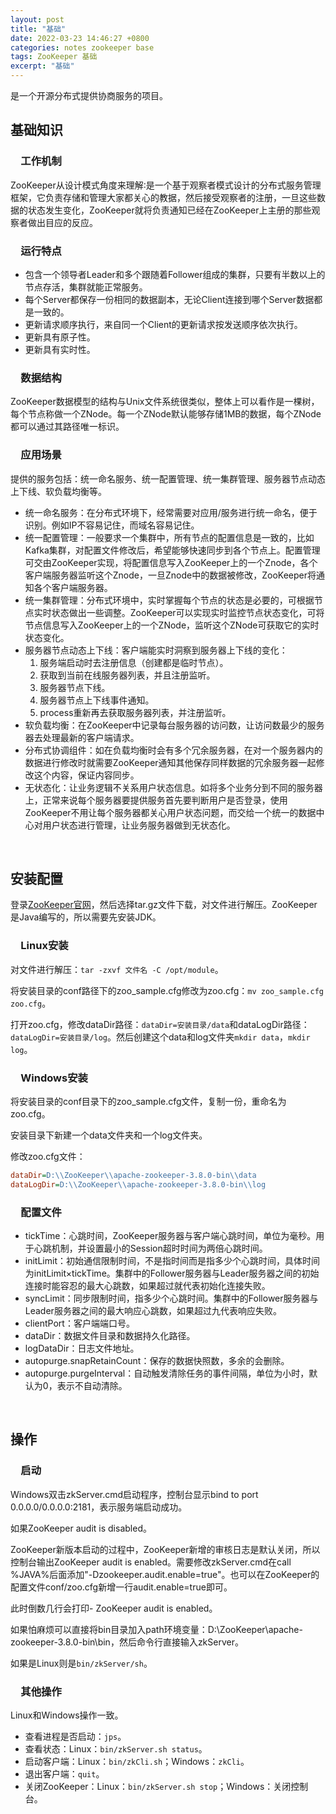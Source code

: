 ```yaml
---
layout: post
title: "基础"
date: 2022-03-23 14:46:27 +0800
categories: notes zookeeper base
tags: ZooKeeper 基础
excerpt: "基础"
---
```


是一个开源分布式提供协商服务的项目。

## 基础知识

### &emsp;工作机制

ZooKeeper从设计模式角度来理解∶是一个基于观察者模式设计的分布式服务管理框架，它负责存储和管理大家都关心的教据，然后接受观察者的注册，一旦这些数据的状态发生变化，ZooKeeper就将负责通知已经在ZooKeeper上主册的那些观察者做出目应的反应。

### &emsp;运行特点

+ 包含一个领导者Leader和多个跟随着Follower组成的集群，只要有半数以上的节点存活，集群就能正常服务。
+ 每个Server都保存一份相同的数据副本，无论Client连接到哪个Server数据都是一致的。
+ 更新请求顺序执行，来自同一个Client的更新请求按发送顺序依次执行。
+ 更新具有原子性。
+ 更新具有实时性。

### &emsp;数据结构

ZooKeeper数据模型的结构与Unix文件系统很类似，整体上可以看作是一棵树，每个节点称做一个ZNode。每一个ZNode默认能够存储1MB的数据，每个ZNode都可以通过其路径唯一标识。

### &emsp;应用场景

提供的服务包括：统一命名服务、统一配置管理、统一集群管理、服务器节点动态上下线、软负载均衡等。

+ 统一命名服务：在分布式环境下，经常需要对应用/服务进行统一命名，便于识别。例如IP不容易记住，而域名容易记住。
+ 统一配置管理：一般要求一个集群中，所有节点的配置信息是一致的，比如Kafka集群，对配置文件修改后，希望能够快速同步到各个节点上。配置管理可交由ZooKeeper实现，将配置信息写入ZooKeeper上的一个Znode，各个客户端服务器监听这个Znode，一旦Znode中的数据被修改，ZooKeeper将通知各个客户端服务器。
+ 统一集群管理：分布式环境中，实时掌握每个节点的状态是必要的，可根据节点实时状态做出一些调整。ZooKeeper可以实现实时监控节点状态变化，可将节点信息写入ZooKeeper上的一个ZNode，监听这个ZNode可获取它的实时状态变化。
+ 服务器节点动态上下线：客户端能实时洞察到服务器上下线的变化：
  1. 服务端启动时去注册信息（创建都是临时节点）。
  2. 获取到当前在线服务器列表，并且注册监听。
  3. 服务器节点下线。
  4. 服务器节点上下线事件通知。
  5. process重新再去获取服务器列表，并注册监听。
+ 软负载均衡：在ZooKeeper中记录每台服务器的访问数，让访问数最少的服务器去处理最新的客户端请求。
+ 分布式协调组件：如在负载均衡时会有多个冗余服务器，在对一个服务器内的数据进行修改时就需要ZooKeeper通知其他保存同样数据的冗余服务器一起修改这个内容，保证内容同步。
+ 无状态化：让业务逻辑不关系用户状态信息。如将多个业务分到不同的服务器上，正常来说每个服务器要提供服务首先要判断用户是否登录，使用ZooKeeper不用让每个服务器都关心用户状态问题，而交给一个统一的数据中心对用户状态进行管理，让业务服务器做到无状态化。

&emsp;

## 安装配置

登录[ZooKeeper官网](https://zookeeper.apache.org/)，然后选择tar.gz文件下载，对文件进行解压。ZooKeeper是Java编写的，所以需要先安装JDK。

### &emsp;Linux安装

对文件进行解压：`tar -zxvf 文件名 -C /opt/module`。

将安装目录的conf路径下的zoo_sample.cfg修改为zoo.cfg：`mv zoo_sample.cfg zoo.cfg`。

打开zoo.cfg，修改dataDir路径：`dataDir=安装目录/data`和dataLogDir路径：`dataLogDir=安装目录/log`。然后创建这个data和log文件夹`mkdir data`，`mkdir log`。

### &emsp;Windows安装

将安装目录的conf目录下的zoo_sample.cfg文件，复制一份，重命名为zoo.cfg。

安装目录下新建一个data文件夹和一个log文件夹。

修改zoo.cfg文件：

```cfg
dataDir=D:\\ZooKeeper\\apache-zookeeper-3.8.0-bin\\data
dataLogDir=D:\\ZooKeeper\\apache-zookeeper-3.8.0-bin\\log
```

### &emsp;配置文件

+ tickTime：心跳时间，ZooKeeper服务器与客户端心跳时间，单位为毫秒。用于心跳机制，并设置最小的Session超时时间为两倍心跳时间。
+ initLimit：初始通信限制时间，不是指时间而是指多少个心跳时间，具体时间为initLimit×tickTime。集群中的Follower服务器与Leader服务器之间的初始连接时能容忍的最大心跳数，如果超过就代表初始化连接失败。
+ syncLimit：同步限制时间，指多少个心跳时间。集群中的Follower服务器与Leader服务器之间的最大响应心跳数，如果超过九代表响应失败。
+ clientPort：客户端端口号。
+ dataDir：数据文件目录和数据持久化路径。
+ logDataDir：日志文件地址。
+ autopurge.snapRetainCount：保存的数据快照数，多余的会删除。
+ autopurge.purgeInterval：自动触发清除任务的事件间隔，单位为小时，默认为0，表示不自动清除。

&emsp;

## 操作

### &emsp;启动

Windows双击zkServer.cmd启动程序，控制台显示bind to port 0.0.0.0/0.0.0.0:2181，表示服务端启动成功。

如果ZooKeeper audit is disabled。

ZooKeeper新版本启动的过程中，ZooKeeper新增的审核日志是默认关闭，所以控制台输出ZooKeeper audit is enabled。需要修改zkServer.cmd在call %JAVA%后面添加"-Dzookeeper.audit.enable=true"。也可以在ZooKeeper的配置文件conf/zoo.cfg新增一行audit.enable=true即可。

此时倒数几行会打印- ZooKeeper audit is enabled。

如果怕麻烦可以直接将bin目录加入path环境变量：D:\ZooKeeper\apache-zookeeper-3.8.0-bin\bin，然后命令行直接输入zkServer。

如果是Linux则是`bin/zkServer/sh`。

### &emsp;其他操作

Linux和Windows操作一致。

+ 查看进程是否启动：`jps`。
+ 查看状态：Linux：`bin/zkServer.sh status`。
+ 启动客户端：Linux：`bin/zkCli.sh`；Windows：`zkCli`。
+ 退出客户端：`quit`。
+ 关闭ZooKeeper：Linux：`bin/zkServer.sh stop`；Windows：关闭控制台。
